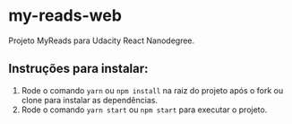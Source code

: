 # my-reads-web
Projeto MyReads para Udacity React Nanodegree.

## Instruções para instalar:
1. Rode o comando `yarn` ou `npm install` na raiz do projeto após o fork ou clone para instalar as dependências.  
2. Rode o comando `yarn start` ou `npm start` para executar o projeto.
